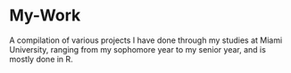 # My-Work
A compilation of various projects I have done through my studies at Miami University, ranging from my sophomore year to my senior year, and is mostly done in R.
